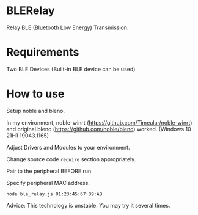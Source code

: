 # BLERelay
Relay BLE (Bluetooth Low Energy) Transmission.

# Requirements
Two BLE Devices (Built-in BLE device can be used)

# How to use
Setup noble and bleno.

In my environment, noble-winrt (https://github.com/Timeular/noble-winrt) and original bleno (https://github.com/noble/bleno) worked. (Windows 10 21H1 19043.1165)

Adjust Drivers and Modules to your environment.

Change source code `require` section appropriately.

Pair to the peripheral BEFORE run.

Specify peripheral MAC address.

`node ble_relay.js 01:23:45:67:89:AB`

Advice: This technology is unstable. You may try it several times.
